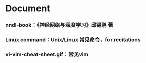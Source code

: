 # Document
### nndl-book：《神经网络与深度学习》邱锡鹏 著
### Linux command：Unix/Linux 常见命令，for recitations
### vi-vim-cheat-sheet.gif：常见vim
